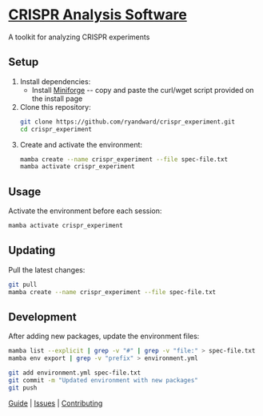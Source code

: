 # [CRISPR Analysis Software](https://github.com/ryandward/crispr_experiment)
A toolkit for analyzing CRISPR experiments

## Setup
1. Install dependencies:
   - Install [Miniforge](https://github.com/conda-forge/miniforge#Install) -- copy and paste the curl/wget script provided on the install page
2. Clone this repository:
   ```bash
   git clone https://github.com/ryandward/crispr_experiment.git
   cd crispr_experiment
   ```
3. Create and activate the environment:
   ```bash
   mamba create --name crispr_experiment --file spec-file.txt
   mamba activate crispr_experiment
   ```

## Usage
Activate the environment before each session:
```bash
mamba activate crispr_experiment
```

## Updating
Pull the latest changes:
```bash
git pull
mamba create --name crispr_experiment --file spec-file.txt
```

## Development
After adding new packages, update the environment files:
```bash
mamba list --explicit | grep -v "#" | grep -v "file:" > spec-file.txt
mamba env export | grep -v "prefix" > environment.yml

git add environment.yml spec-file.txt
git commit -m "Updated environment with new packages"
git push
```

[Guide](https://github.com/ryandward/crispr_experiment) | 
[Issues](https://github.com/ryandward/crispr_experiment/issues) | 
[Contributing](https://github.com/ryandward/crispr_experiment/blob/main/CONTRIBUTING.md)
